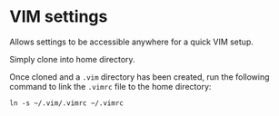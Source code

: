 # VIM settings

Allows settings to be accessible anywhere for a quick VIM setup.

Simply clone into home directory.

Once cloned and a <code>.vim</code> directory has been created, run the following command to link the <code>.vimrc</code> file to the home directory:

<code>ln -s ~/.vim/.vimrc ~/.vimrc</code>
